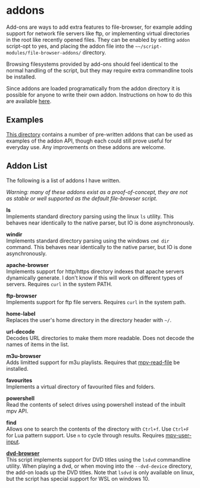 # addons

Add-ons are ways to add extra features to file-browser, for example adding support for network file servers like ftp, or implementing virtual directories in the root like recently opened files.
They can be enabled by setting `addon` script-opt to yes, and placing the addon file into the `~~/script-modules/file-browser-addons/` directory.

Browsing filesystems provided by add-ons should feel identical to the normal handling of the script,
but they may require extra commandline tools be installed.

Since addons are loaded programatically from the addon directory it is possible for anyone to write their own addon.
Instructions on how to do this are available [here](addons.md).

## Examples

[This directory](https://github.com/CogentRedTester/mpv-file-browser/tree/master/addons) contains a number of pre-written addons that can be used as examples of the addon API, though each could still prove useful for everyday use.
Any improvements on these addons are welcome.

## Addon List

The following is a list of addons I have written.

*Warning: many of these addons exist as a proof-of-concept, they are not as stable or well supported as the default file-browser script.*

**ls**  
Implements standard directory parsing using the linux `ls` utility.
This behaves near identically to the native parser, but IO is done asynchronously.

**windir**  
Implements standard directory parsing using the windows `cmd dir` command.
This behaves near identically to the native parser, but IO is done asynchronously.

**apache-browser**  
Implements support for http/https directory indexes that apache servers dynamically generate.
I don't know if this will work on different types of servers.
Requires `curl` in the system PATH.

**ftp-browser**  
Implements support for ftp file servers. Requires `curl` in the system path.

**home-label**  
Replaces the user's home directory in the directory header with `~/`.

**url-decode**  
Decodes URL directories to make them more readable. Does not decode the names of items in the list.

**m3u-browser**  
Adds limitted support for m3u playlists. Requires that [mpv-read-file](https://github.com/CogentRedTester/mpv-read-file) be installed.

**favourites**  
Implements a virtual directory of favourited files and folders.

**powershell**  
Read the contents of select drives using powershell instead of the inbuilt mpv API.

**find**  
Allows one to search the contents of the directory with `Ctrl+f`. Use `Ctrl+F` for Lua pattern support. Use `n` to cycle through results.
Requires [mpv-user-input](https://github.com/CogentRedTester/mpv-user-input).

**[dvd-browser](https://github.com/CogentRedTester/mpv-dvd-browser)**  
This script implements support for DVD titles using the `lsdvd` commandline utility.
When playing a dvd, or when moving into the `--dvd-device` directory, the add-on loads up the DVD titles.
Note that `lsdvd` is only available on linux, but the script has special support for WSL on windows 10.
